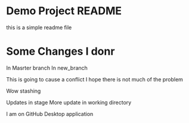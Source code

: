 # Demo Project README

this is a simple readme file

# Some Changes I donr

In Masrter branch
In new_branch


This is going to cause a conflict
I hope there is not much of the problem

Wow
stashing

Updates in stage
More update in working directory

I am on GitHub Desktop application